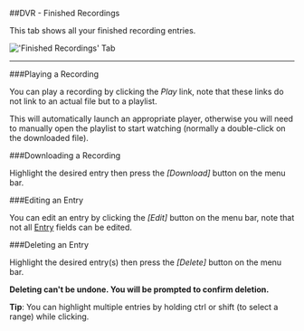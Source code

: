 ##DVR - Finished Recordings

This tab shows all your finished recording entries.

!['Finished Recordings' Tab](docresources/finishedrecordings1.png)

---

###Playing a Recording

You can play a recording by clicking the *Play* link, 
note that these links do not link to an actual file but to a playlist.

This will automatically launch an appropriate player, otherwise you will
need to manually open the playlist to start watching (normally a
double-click on the downloaded file).

###Downloading a Recording

Highlight the desired entry then press the *[Download]* button on the 
menu bar.

###Editing an Entry

You can edit an entry by clicking the *[Edit]* button on the menu bar, 
note that not all [Entry](class/dvrentry) fields can be edited.

###Deleting an Entry

Highlight the desired entry(s) then press the *[Delete]* button on the 
menu bar. 

**Deleting can't be undone. You 
will be prompted to confirm deletion.**

**Tip**: You can highlight multiple entries by holding ctrl or shift 
(to select a range) while clicking.


